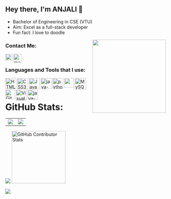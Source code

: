 ## Hey there, I'm ANJALI 👋 


-  Bachelor of Engineering in CSE (VTU)
-  Aim: Excel as a full-stack developer
-  Fun fact: I love to doodle

  <img align='right' src="[https://media.giphy.com/media/u2pmTWUi0MXjyrMaVj/giphy.gif](https://i.postimg.cc/Xqxvbhq5/coworking-remote-work-1.gif)" width="230">

### Contact Me:

[<img align="left" alt="me | Gmail" width="22px" src="https://img.icons8.com/color/48/gmail-new.png" />][gmail]
[<img align="left" alt="me | LinkedIn" width="27"  src="https://img.icons8.com/color/48/linkedin.png" />][linkedin]
<br />



### Languages and Tools that I use:

<img align="left" alt="HTML5" width="34px" src="https://img.icons8.com/color/48/html-5--v1.png" />
<img align="left" alt="CSS3" width="34px" src="https://img.icons8.com/color/48/css3.png" />
<img align="left" alt="JavaScript" width="34px" src="https://img.icons8.com/color/48/javascript--v1.png" />
<img align="left" width="34px"  src="https://img.icons8.com/fluency/48/java-coffee-cup-logo.png" alt="java-coffee-cup-logo" />
<img align="left" width="34px"  src="https://img.icons8.com/color/48/python--v1.png" alt="python--v1" />
<img align="left" width="30px"  src="https://img.icons8.com/color/48/figma--v1.png" />
<img align="left" alt="MySQL" width="36px" src="https://img.icons8.com/color/48/mysql-logo.png" />
<img align="left" alt="GitHub" width="30px" src="https://img.icons8.com/stickers/48/github.png" />
<img align="left" alt="Visual Studio Code" width="34px" src="https://img.icons8.com/color/48/visual-studio-code-2019.png" />
<img align="left" width="32px"  src="https://img.icons8.com/officexs/48/java-eclipse.png" alt="java-eclipse" />


<br />
<br />
  
[gmail]: https://mail.google.com/mail/u/
[linkedin]: https://www.linkedin.com/in/anjali-k-s-476345228/
[instagram]: https://www.instagram.com/arcane__77/

# GitHub Stats:

<table style="border-collapse: collapse; border: none;">
  <tr>
    <td style="border: none;">
      <img src="https://github-readme-stats.vercel.app/api?username=arcane77&theme=tokyonight&hide_border=false&include_all_commits=true&count_private=false" />
    </td>
    <td style="border: none;">
     <img src="https://github-readme-streak-stats.herokuapp.com/?user=arcane77&theme=tokyonight&hide_border=false" />
    </td>
  </tr>
</table>

<img src="https://github-readme-stats.vercel.app/api/top-langs/?username=arcane77&theme=tokyonight&hide_border=false&include_all_commits=true&count_private=false&layout=compact" /> <img src="https://github-contributor-stats.vercel.app/api?username=arcane77&limit=5&theme=tokyonight&combine_all_yearly_contributions=true" width="58%" height="165px" alt="GitHub Contributor Stats"/>

[![](https://visitcount.itsvg.in/api?id=arcane77&icon=0&color=0&theme=tokyonight)](https://visitcount.itsvg.in) 





